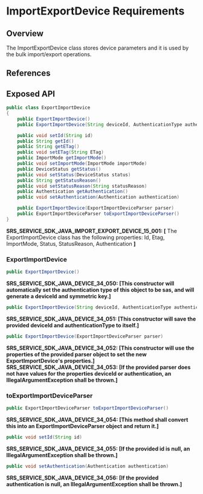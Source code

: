 # ImportExportDevice Requirements

## Overview

The ImportExportDevice class stores device parameters and it is used by the bulk import/export operations.

## References

## Exposed API

```java
public class ExportImportDevice
{
    public ExportImportDevice()
    public ExportImportDevice(String deviceId, AuthenticationType authenticationType)

    public void setId(String id)
    public String getId()
    public String getETag()
    public void setETag(String ETag)
    public ImportMode getImportMode()
    public void setImportMode(ImportMode importMode)
    public DeviceStatus getStatus()
    public void setStatus(DeviceStatus status)
    public String getStatusReason()
    public void setStatusReason(String statusReason)
    public Authentication getAuthentication()
    public void setAuthentication(Authentication authentication)

    public ExportImportDevice(ExportImportDeviceParser parser)
    public ExportImportDeviceParser toExportImportDeviceParser()
}
```


**SRS_SERVICE_SDK_JAVA_IMPORT_EXPORT_DEVICE_15_001: [** The ExportImportDevice class has the following properties: Id,
Etag, ImportMode, Status, StatusReason, Authentication **]**

### ExportImportDevice
```java
public ExportImportDevice()
```
**SRS_SERVICE_SDK_JAVA_DEVICE_34_050: [**This constructor will automatically set the authentication type of this object to be sas, and will generate a deviceId and symmetric key.**]**


```java
public ExportImportDevice(String deviceId, AuthenticationType authenticationType)
```
**SRS_SERVICE_SDK_JAVA_DEVICE_34_051: [**This constructor will save the provided deviceId and authenticationType to itself.**]**


```java
public ExportImportDevice(ExportImportDeviceParser parser)
```
**SRS_SERVICE_SDK_JAVA_DEVICE_34_052: [**This constructor will use the properties of the provided parser object to set the new ExportImportDevice's properties.**]**
**SRS_SERVICE_SDK_JAVA_DEVICE_34_053: [**If the provided parser does not have values for the properties deviceId or authentication, an IllegalArgumentException shall be thrown.**]**


### toExportImportDeviceParser
```java
public ExportImportDeviceParser toExportImportDeviceParser()
```
**SRS_SERVICE_SDK_JAVA_DEVICE_34_054: [**This method shall convert this into an ExportImportDeviceParser object and return it.**]**


```java
public void setId(String id)
```
**SRS_SERVICE_SDK_JAVA_DEVICE_34_055: [**If the provided id is null, an IllegalArgumentException shall be thrown.**]**


```java
public void setAuthentication(Authentication authentication)
```
**SRS_SERVICE_SDK_JAVA_DEVICE_34_056: [**If the provided authentication is null, an IllegalArgumentException shall be thrown.**]**